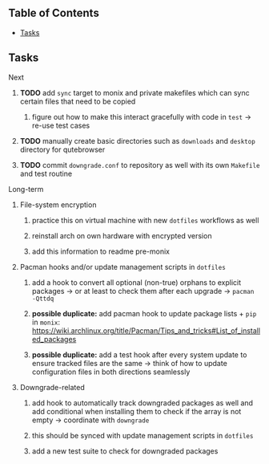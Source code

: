 ## Table of Contents
-   [Tasks](#tasks)

## Tasks

Next

1.  **TODO** add `sync` target to monix and private makefiles
    which can sync certain files that need to be copied

    1.  figure out how to make this interact gracefully with code in
        `test` -\> re-use test cases

2.  **TODO** manually create basic directories such as
    `downloads` and `desktop` directory for qutebrowser

3.  **TODO** commit `downgrade.conf` to repository as well
    with its own `Makefile` and test routine

Long-term

1.  File-system encryption

    1.  practice this on virtual machine with new `dotfiles` workflows
        as well

    2.  reinstall arch on own hardware with encrypted version

    3.  add this information to readme pre-monix

2.  Pacman hooks and/or update management scripts in `dotfiles`

    1.  add a hook to convert all optional (non-true) orphans to
        explicit packages -\> or at least to check them after each
        upgrade -\> `pacman -Qttdq`

    2.  **possible duplicate:** add pacman hook to update package
        lists + `pip` in `monix`:
        <https://wiki.archlinux.org/title/Pacman/Tips_and_tricks#List_of_installed_packages>

    3.  **possible duplicate:** add a test hook after every system
        update to ensure tracked files are the same -\> think of how to
        update configuration files in both directions seamlessly

3.  Downgrade-related

    1.  add hook to automatically track downgraded packages as well and
        add conditional when installing them to check if the array is
        not empty -\> coordinate with `downgrade`

    2.  this should be synced with update management scripts in
        `dotfiles`

    3.  add a new test suite to check for downgraded packages
